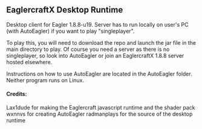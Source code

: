 ## EaglercraftX Desktop Runtime
Desktop client for Eagler 1.8.8-u19. Server has to run locally on user's PC (with AutoEagler) if you want to play "singleplayer".

To play this, you will need to download the repo and launch the jar file in the main directory to play. Of course you need a server as there is no singleplayer, so look into AutoEagler or join an EaglercraftX 1.8.8 server hosted elsewhere.

Instructions on how to use AutoEagler are located in the AutoEagler folder. Neither program runs on Linux.

#### Credits:
Lax1dude for making the Eaglercraft javascript runtime and the shader pack
wxnnvs for creating AutoEagler
radmanplays for the source of the desktop runtime

